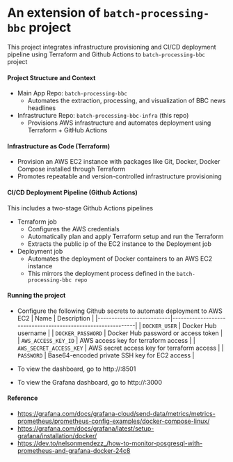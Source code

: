 # An extension of `batch-processing-bbc` project

This project integrates infrastructure provisioning and CI/CD deployment pipeline using Terraform and Github Actions to `batch-processing-bbc` project

#### Project Structure and Context

- Main App Repo: `batch-processing-bbc`
    - Automates the extraction, processing, and visualization of BBC news headlines
- Infrastructure Repo: `batch-processing-bbc-infra` (this repo)
    - Provisions AWS infrastructure and automates deployment using Terraform + GitHub Actions

#### Infrastructure as Code (Terraform)

- Provision an AWS EC2 instance with packages like Git, Docker, Docker Compose installed through Terraform
- Promotes repeatable and version-controlled infrastructure provisioning

#### CI/CD Deployment Pipeline (Github Actions)

This includes a two-stage Github Actions pipelines 
- Terraform job
    - Configures the AWS credentials
    - Automatically plan and apply Terraform setup and run the Terraform
    - Extracts the public ip of the EC2 instance to the Deployment job
- Deployment job
    - Automates the deployment of Docker containers to an AWS EC2 instance
    - This mirrors the deployment process defined in the `batch-processing-bbc repo`

#### Running the project
- Configure the following Github secrets to automate deployment to AWS EC2
| Name                     | Description                                                 |
|--------------------------|-------------------------------------------------------------|
| `DOCKER_USER`            | Docker Hub username                                         |
| `DOCKER_PASSWORD`        | Docker Hub password or access token                         |                 
| `AWS_ACCESS_KEY_ID`      | AWS access key for terraform access                         |
| `AWS_SECRET_ACCESS_KEY`  | AWS secret access key for terraform access                  |
| `PASSWORD`               | Base64-encoded private SSH key for EC2 access           |

- To view the dashboard, go to http://<your-ec2-public-ip>:8501
- To view the Grafana dashboard, go to http://<your-ec2-public-ip>:3000

#### Reference
- https://grafana.com/docs/grafana-cloud/send-data/metrics/metrics-prometheus/prometheus-config-examples/docker-compose-linux/
- https://grafana.com/docs/grafana/latest/setup-grafana/installation/docker/
- https://dev.to/nelsonmendezz_/how-to-monitor-posgresql-with-prometheus-and-grafana-docker-24c8


